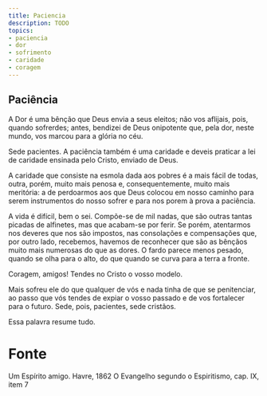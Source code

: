 ```yaml
---
title: Paciencia
description: TODO
topics:
- paciencia
- dor
- sofrimento
- caridade
- coragem
---
```


## Paciência

A Dor é uma bênção que Deus envia a seus eleitos; não vos aflijais, pois, quando sofrerdes; antes, bendizei de Deus onipotente que, pela dor, neste mundo, vos marcou para a glória no céu. 

Sede pacientes. A paciência também é uma caridade e deveis praticar a lei de caridade ensinada pelo Cristo, enviado de Deus. 

A caridade que consiste na esmola dada aos pobres é a mais fácil de todas, outra, porém, muito mais penosa e, consequentemente, muito mais meritória: a de perdoarmos aos que Deus colocou em nosso caminho para serem instrumentos do nosso sofrer e para nos porem à prova a paciência.

A vida é difícil, bem o sei. Compõe-se de mil nadas, que são outras tantas picadas de alfinetes, mas que acabam-se por ferir. Se porém, atentarmos nos deveres que nos são impostos, nas consolações e compensações que, por outro lado, recebemos, havemos de reconhecer que são as bênçãos muito mais numerosas do que as dores. 
O fardo parece menos pesado, quando se olha para o alto, do que quando se curva para a terra a fronte.

Coragem, amigos! Tendes no Cristo o vosso modelo. 

Mais sofreu ele do que qualquer de vós e nada tinha de que se penitenciar, ao passo que vós tendes de expiar o vosso passado e de vos fortalecer para o futuro. Sede, pois, pacientes, sede cristãos. 

Essa palavra resume tudo.

# Fonte
Um Espírito amigo. 
Havre, 1862
O Evangelho segundo o Espiritismo, cap. IX, item 7
